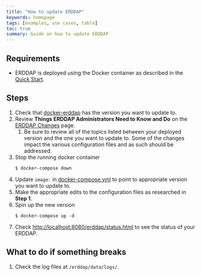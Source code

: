 ```yaml
---
title: "How to update ERDDAP"
keywords: homepage
tags: [examples, use cases, table]
toc: true
summary: Guide on how to update ERDDAP
---
```


## Requirements
* ERDDAP is deployed using the Docker container as described in the [Quick Start](/erddap-gold-standard/index.html).

## Steps
1. Check that [docker-erddap](https://hub.docker.com/r/axiom/docker-erddap/tags) has the version you want to update to.
2. Review **Things ERDDAP Administrators Need to Know and Do** on the [ERDDAP Changes](https://coastwatch.pfeg.noaa.gov/erddap/download/changes.html) page.
   1. Be sure to review all of the topics listed between your deployed version and the one you want to update to. Some of the changes impact the various configuration files and as such should be addressed.
3. Stop the running docker container 
   ```shell
   $ docker-compose down
   ```
4. Update `image:` in [docker-compose.yml](https://github.com/ioos/erddap-gold-standard/blob/master/docker-compose.yml#L5) to point to appropriate version you want to update to.
5. Make the appropriate edits to the configuration files as researched in **Step 1**.
6. Spin up the new version 
   ```shell
   $ docker-compose up -d
   ```
7. Check <http://localhost:8080/erddap/status.html> to see the status of your ERDDAP.

## What to do if something breaks
1. Check the log files at `/erddap/data/logs/`.